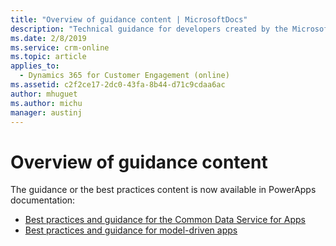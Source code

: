```yaml
---
title: "Overview of guidance content | MicrosoftDocs"
description: "Technical guidance for developers created by the Microsoft Dynamics 365 for Customer Engagement team based on common issues and problems reported by customers. The guidance in these topics includes guidance regarding usage, design, performance, security, upgrade readiness, online migration, maintainability, and supportability. This content describes common symptoms, problematic patterns, and the potential impact of common problems as well as guidance about how to avoid them."
ms.date: 2/8/2019
ms.service: crm-online
ms.topic: article
applies_to: 
  - Dynamics 365 for Customer Engagement (online)
ms.assetid: c2f2ce17-2dc0-43fa-8b44-d71c9cdaa6ac
author: mhuguet
ms.author: michu
manager: austinj
---
```

# Overview of guidance content

The guidance or the best practices content is now available in PowerApps documentation:
- [Best practices and guidance for the Common Data Service for Apps](/powerapps/developer/common-data-service/best-practices/)
- [Best practices and guidance for model-driven apps](/powerapps/developer/model-driven-apps/best-practices/)